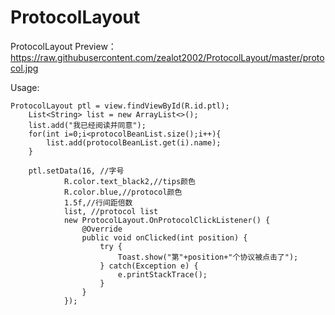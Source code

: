 # ProtocolLayout
ProtocolLayout
Preview：
https://raw.githubusercontent.com/zealot2002/ProtocolLayout/master/protocol.jpg

Usage:

    ProtocolLayout ptl = view.findViewById(R.id.ptl);
        List<String> list = new ArrayList<>();
        list.add("我已经阅读并同意");
        for(int i=0;i<protocolBeanList.size();i++){
            list.add(protocolBeanList.get(i).name);
        }

        ptl.setData(16, //字号
                R.color.text_black2,//tips颜色
                R.color.blue,//protocol颜色
                1.5f,//行间距倍数
                list, //protocol list
                new ProtocolLayout.OnProtocolClickListener() {
                    @Override
                    public void onClicked(int position) {
                        try {
                            Toast.show("第"+position+"个协议被点击了");
                        } catch(Exception e) {
                            e.printStackTrace();
                        }
                    }
                });
